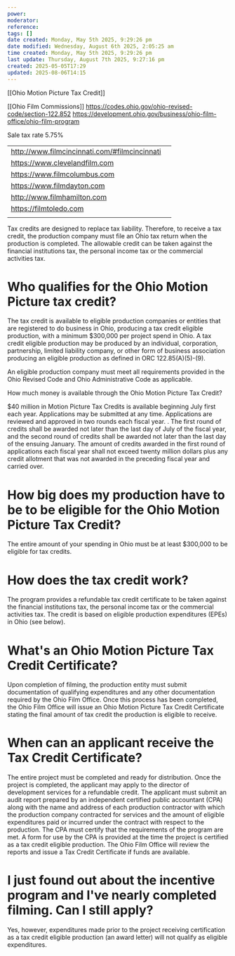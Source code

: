 ```yaml
---
power: 
moderator: 
reference: 
tags: []
date created: Monday, May 5th 2025, 9:29:26 pm
date modified: Wednesday, August 6th 2025, 2:05:25 am
time created: Monday, May 5th 2025, 9:29:26 pm
last update: Thursday, August 7th 2025, 9:27:16 pm
created: 2025-05-05T17:29
updated: 2025-08-06T14:15
---
```

[[Ohio Motion Picture Tax Credit]]

[[Ohio Film Commissions]]
https://codes.ohio.gov/ohio-revised-code/section-122.852
https://development.ohio.gov/business/ohio-film-office/ohio-film-program

Sale tax rate 5.75%

|                                               |     |
| --------------------------------------------- | --- |
| http://www.filmcincinnati.com/#filmcincinnati |     |
| https://www.clevelandfilm.com                 |     |
| https://www.filmcolumbus.com                  |     |
| https://www.filmdayton.com                    |     |
| http://www.filmhamilton.com                   |     |
| https://filmtoledo.com                        |     |
|                                               |     |

Tax credits are designed to replace tax liability. Therefore, to receive a tax credit, the production company must file an Ohio tax return when the production is completed. The allowable credit can be taken against the financial institutions tax, the personal income tax or the commercial activities tax.

# Who qualifies for the Ohio Motion Picture tax credit?

The tax credit is available to eligible production companies or entities that are registered to do business in Ohio, producing a tax credit eligible production, with a minimum $300,000 per project spend in Ohio. A tax credit eligible production may be produced by an individual, corporation, partnership, limited liability company, or other form of business association producing an eligible production as defined in ORC 122.85(A)(5)-(9).

An eligible production company must meet all requirements provided in the Ohio Revised Code and Ohio Administrative Code as applicable.

How much money is available through the Ohio Motion Picture Tax Credit?

$40 million in Motion Picture Tax Credits is available beginning July first each year. Applications may be submitted at any time. Applications are reviewed and approved in two rounds each fiscal year. . The first round of credits shall be awarded not later than the last day of July of the fiscal year, and the second round of credits shall be awarded not later than the last day of the ensuing January. The amount of credits awarded in the first round of applications each fiscal year shall not exceed twenty million dollars plus any credit allotment that was not awarded in the preceding fiscal year and carried over.

# How big does my production have to be to be eligible for the Ohio Motion Picture Tax Credit?

The entire amount of your spending in Ohio must be at least $300,000 to be eligible for tax credits.

# How does the tax credit work?

The program provides a refundable tax credit certificate to be taken against the financial institutions tax, the personal income tax or the commercial activities tax. The credit is based on eligible production expenditures (EPEs) in Ohio (see below).

# What's an Ohio Motion Picture Tax Credit Certificate?

Upon completion of filming, the production entity must submit documentation of qualifying expenditures and any other documentation required by the Ohio Film Office. Once this process has been completed, the Ohio Film Office will issue an Ohio Motion Picture Tax Credit Certificate stating the final amount of tax credit the production is eligible to receive.

# When can an applicant receive the Tax Credit Certificate?

The entire project must be completed and ready for distribution. Once the project is completed, the applicant may apply to the director of development services for a refundable credit. The applicant must submit an audit report prepared by an independent certified public accountant (CPA) along with the name and address of each production contractor with which the production company contracted for services and the amount of eligible expenditures paid or incurred under the contract with respect to the production. The CPA must certify that the requirements of the program are met. A form for use by the CPA is provided at the time the project is certified as a tax credit eligible production. The Ohio Film Office will review the reports and issue a Tax Credit Certificate if funds are available.

# I just found out about the incentive program and I've nearly completed filming. Can I still apply?

Yes, however, expenditures made prior to the project receiving certification as a tax credit eligible production (an award letter) will not qualify as eligible expenditures.
